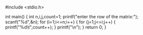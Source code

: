 #include <stdio.h>

int main() {
    int n,i,j,count=1;
    printf("enter the row of the matrix:");
    scanf("%d",&n);
    for (i=1;i<=n;i++)
    {
          for (j=1;j<=i;j++)
          {
              printf("%d\t",count++);
          }
              printf("\n");
    }
 return 0;
}
